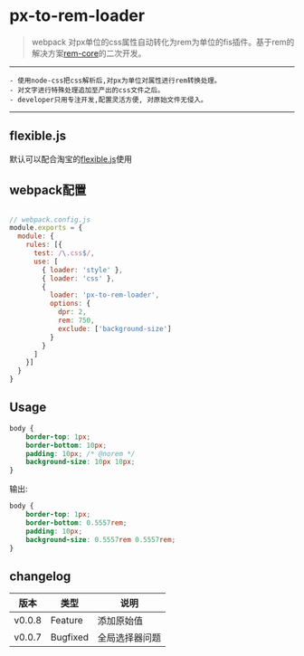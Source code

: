 # px-to-rem-loader
 > webpack 对px单位的css属性自动转化为rem为单位的fis插件。基于rem的解决方案[rem-core](https://www.npmjs.com/package/rem-core)的二次开发。

-----------------
    - 使用node-css把css解析后,对px为单位对属性进行rem转换处理。
    - 对文字进行特殊处理追加至产出的css文件之后。
    - developer只用专注开发,配置灵活方便, 对原始文件无侵入。
-----------------

## flexible.js
默认可以配合淘宝的[flexible.js](https://github.com/amfe/lib-flexible)使用

## webpack配置

```javascript

// webpack.config.js
module.exports = {
  module: {
    rules: [{
      test: /\.css$/,
      use: [
        { loader: 'style' },
        { loader: 'css' },
        {
          loader: 'px-to-rem-loader',
          options: {
            dpr: 2,
            rem: 750,
            exclude: ['background-size']
          }
        }
      ]
    }]
  }
}

```


## Usage

```css
body {
    border-top: 1px;
    border-bottom: 10px;
    padding: 10px; /* @norem */
    background-size: 10px 10px;
}
```

输出:

```css
body {
    border-top: 1px;
    border-bottom: 0.5557rem;
    padding: 10px;
    background-size: 0.5557rem 0.5557rem;
}
```

## changelog

<table>
    <thead>
        <tr>
            <th>版本</th>
            <th>类型</th>
            <th>说明</th>
        </tr>
    </thead>
    <tbody> 
        <tr>
            <td>v0.0.8</td>
            <td>Feature</td>
            <td>添加原始值</td>
        </tr>
        <tr>
            <td>v0.0.7</td>
            <td>Bugfixed</td>
            <td>全局选择器问题</td>
        </tr>
    </tbody>
</table>
